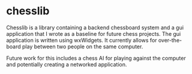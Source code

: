 # chesslib

Chesslib is a library containing a backend chessboard system and a gui application that I wrote as a baseline for future chess projects. The gui application is written using wxWidgets. It currently allows for over-the-board play between two people on the same computer.

Future work for this includes a chess AI for playing against the computer and potentially creating a networked application.